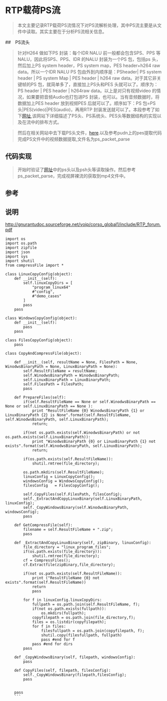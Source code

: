 # RTP载荷PS流

> 本文主要记录RTP载荷PS流情况下对PS流解析处理，其中PS流主要是从文件中读取。其实主要在于分析PS流相关信息。

##　PS流头

> 针对H264 做如下PS 封装：每个IDR NALU 前一般都会包含SPS、PPS 等NALU，因此将SPS、PPS、IDR 的NALU 封装为一个PS 包，包括ps 头，然后加上PS system header，PS system map，PES header+h264 raw data。所以一个IDR NALU PS 包由外到内顺序是：PSheader| PS system header | PS system Map | PES header | h264 raw data。对于其它非关键帧的PS 包，就简单多了，直接加上PS头和PES 头就可以了。顺序为：PS header | PES header | h264raw data。以上是对只有视频video 的情况，如果要把音频Audio也打包进PS 封装，也可以。当有音频数据时，将数据加上PES header 放到视频PES 后就可以了。顺序如下：PS 包=PS头|PES(video)|PES(audio)，再用RTP 封装发送就可以了。本段参考了如下[网址](http://www.cnblogs.com/lihaiping/p/4181607.html),该网站下详细描述了PS头、PS系统头、PES头等数据结构的实现以及在流中的排布方式。

> 然后在相关网站中去下载PS头文件，[here](https://www.oschina.net/code/snippet_99626_23737).以及参考pudn上的pes提取代码完成PS文件中的视频数据提取,文件名为ps_packet_parse

## 代码实现

> 开始时验证了[网址](http://www.cnblogs.com/lihaiping/p/4181607.html)中的ps头以及psh头等读取操作。然后参考ps_packet_parse，完成视屏裸流的获取到mp4文件中。

## 参考

## 说明

http://gnurantudoc.sourceforge.net/voip/corso_global1/include/RTP_forum.pdf

```
import os
import os.path
import zipfile
import json
import sys
import shutil
from compressFile import *

class LinuxCopyConfig(object):
	def __init__(self):
		self.linuxCopyDirs = [
			"program_linux64"
			#"config",
			#"demo_cases"
		]
		pass
	pass

class WindowsCopyConfig(object):
	def __init__(self):
		pass
	pass

class FilesCopyConfig(object):
	pass

class CopyAndCompressFile(object):

	def __init__(self, resultName = None, FilesPath = None, WinodwsBinaryPath = None, LinuxBinaryPath = None):
		self.ResultFileName = resultName;
		self.WinodwsBinaryPath = WinodwsBinaryPath;
		self.LinuxBinaryPath = LinuxBinaryPath;
		self.FilesPath = FilesPath;
		pass

	def PrepareFiles(self):
		if(self.ResultFileName == None or self.WinodwsBinaryPath == None or self.LinuxBinaryPath == None ):
			print "ResultFileName {0} WinodwsBinaryPath {1} or LinuxBinaryPath {2} is None".format(self.ResultFileName, self.WinodwsBinaryPath, self.LinuxBinaryPath);
			return;

		if(not os.path.exists(self.WinodwsBinaryPath) or not os.path.exists(self.LinuxBinaryPath)):
			print "WinodwsBinaryPath {0} or LinuxBinaryPath {1} not exists".format(self.WinodwsBinaryPath, self.LinuxBinaryPath);
			return;

		if(os.path.exists(self.ResultFileName)):
			shutil.rmtree(file_directory);

		os.path.mkdirs(self.ResultFileName);
		linuxConfig = LinuxCopyConfig();
		windowsConfig = WindowsCopyConfig();
		filesConfig   = FilesCopyConfig();

		self.CopyFiles(self.FilesPath, filesConfig);
		self._ExtractAndCopyLinuxBinary(self.LinuxBinaryPath, linuxConfig);
		self._CopyWindowsBinary(self.WinodwsBinaryPath, windowsConfig);
		pass

	def GetCompressFile(self):
		filename = self.ResultFileName + ".zip";
		pass

	def _ExtractAndCopyLinuxBinary(self, zipBinary, linuxConfig):
		file_directory = "linux_program_files";
		if(os.path.exists(file_directory)):
			shutil.rmtree(file_directory);
		cf = CompressFiles();
		cf.Extractfile(zipBinary,file_directory);

		if(not os.path.exists(self.ResultFileName)):
			print ("ResultFileName {0} not exists".format(self.ResultFileName))
			return
			pass

		for f in linuxConfig.linuxCopyDirs:
			fullpath = os.path.join(self.ResultFileName, f);
			if(not os.path.exists(fullpath)):
				os.mkdirs(fullpath);
			copyfilepath = os.path.join(file_directory,f);
			files = os.listdir(copyfilepath);
			for f in files:
				filesfullpath = os.path.join(copyfilepath, f);
				shutil.copy(filesfullpath, fullpath)
				pass #end for f
			pass #end for dirs
		pass

	def _CopyWindowsBinary(self, filepath, windowsConfig):
		pass

	def CopyFiles(self, filepath, filesConfig):
		self._CopyWindowsBinary(filepath,filesConfig);
		pass


	pass
	```
